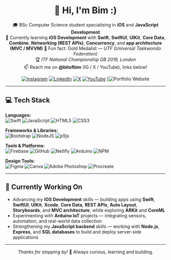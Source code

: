 <div align="center">

# 👋 Hi, I'm Bim :)

🎓 BSc Computer Science student specialising in **iOS** and **JavaScript Development**  
📱 Currently learning **iOS Development** with **Swift**, **SwiftUI**, **UIKit**, **Core Data**, **Combine**, **Networking (REST APIs)**, **Concurrency**, and **app architecture (MVC / MVVM)** 
🥋 Fun fact: Gold Medalist — *UTF (Universal Taekwondo Federation)*  
🏆 *ITF National Championship GB 2019, London*  
📫 Reach me on **@bitofbim** (IG / X / YouTube), links below!


[![Instagram](https://img.shields.io/badge/Instagram-%23E4405F.svg?logo=Instagram&logoColor=white)](http://instagram.com/bitofbim)
[![LinkedIn](https://img.shields.io/badge/LinkedIn-%230077B5.svg?logo=linkedin&logoColor=white)](https://www.linkedin.com/in/bimitrai/)
[![X](https://img.shields.io/badge/X-black.svg?logo=X&logoColor=white)](https://x.com/bitofbim)
[![YouTube](https://img.shields.io/badge/YouTube-%23FF0000.svg?logo=YouTube&logoColor=white)](https://www.youtube.com/@bitofbim)
[![Portfolio Website](https://www.youtube.com/@bitofbim)

---

</div>

## 💻 Tech Stack

**Languages:**  
![Swift](https://img.shields.io/badge/swift-F54A2A?style=flat&logo=swift&logoColor=white)
![JavaScript](https://img.shields.io/badge/javascript-%23323330.svg?style=flat&logo=javascript&logoColor=%23F7DF1E)
![HTML5](https://img.shields.io/badge/html5-%23E34F26.svg?style=flat&logo=html5&logoColor=white)
![CSS3](https://img.shields.io/badge/css3-%231572B6.svg?style=flat&logo=css3&logoColor=white)

**Frameworks & Libraries:**  
![Bootstrap](https://img.shields.io/badge/bootstrap-%238511FA.svg?style=flat&logo=bootstrap&logoColor=white)
![NodeJS](https://img.shields.io/badge/node.js-6DA55F?style=flat&logo=node.js&logoColor=white)
![p5js](https://img.shields.io/badge/p5.js-ED225D?style=flat&logo=p5.js&logoColor=FFFFFF)

**Tools & Platforms:**  
![Firebase](https://img.shields.io/badge/firebase-a08021?style=flat&logo=firebase&logoColor=ffcd34)
![GitHub](https://img.shields.io/badge/github-%23121011.svg?style=flat&logo=github&logoColor=white)
![Netlify](https://img.shields.io/badge/netlify-%23000000.svg?style=flat&logo=netlify&logoColor=#00C7B7)
![Arduino](https://img.shields.io/badge/-Arduino-00979D?style=flat&logo=Arduino&logoColor=white)
![NPM](https://img.shields.io/badge/NPM-%23CB3837.svg?style=flat&logo=npm&logoColor=white)

**Design Tools:**  
![Figma](https://img.shields.io/badge/figma-%23F24E1E.svg?style=flat&logo=figma&logoColor=white)
![Canva](https://img.shields.io/badge/Canva-%2300C4CC.svg?style=flat&logo=Canva&logoColor=white)
![Adobe Photoshop](https://img.shields.io/badge/adobe%20photoshop-%2331A8FF.svg?style=flat&logo=adobe%20photoshop&logoColor=white)
![Procreate](https://img.shields.io/badge/Procreate-%238D56F0.svg?style=flat&logo=Procreate&logoColor=white)

---

## 🚀 Currently Working On
- Advancing my **iOS Development** skills — building apps using **Swift**, **SwiftUI**, **UIKit**, **Xcode**, **Core Data**, **REST APIs**, **Auto Layout**, **Storyboards**, and **MVC architecture**, while exploring **ARKit** and **CoreML**
- Experimenting with **Arduino IoT** projects — integrating sensors, automation, and real-world data collection
- Strengthening my **JavaScript backend** skills — working with **Node.js**, **Express**, and **SQL databases** to build and deploy server-side applications

---

<div align="center">

*Thanks for stopping by!* 
🧠 Always curious, learning and building.

</div>
